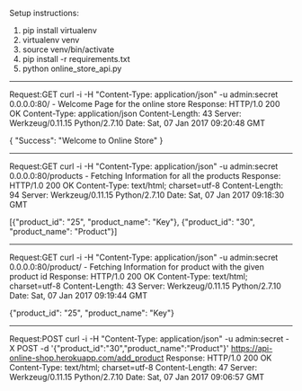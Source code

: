 Setup instructions:
1) pip install virtualenv
2) virtualenv venv
3) source venv/bin/activate
4) pip install -r requirements.txt
5) python online_store_api.py

------------------------------------------------------------------------------------------------------------------------------------------
Request:GET curl -i -H "Content-Type: application/json" -u admin:secret 0.0.0.0:80/ - Welcome Page for the online store
Response:
HTTP/1.0 200 OK
Content-Type: application/json
Content-Length: 43
Server: Werkzeug/0.11.15 Python/2.7.10
Date: Sat, 07 Jan 2017 09:20:48 GMT

{
  "Success": "Welcome to Online Store"
}

------------------------------------------------------------------------------------------------------------------------------------------
Request:GET curl -i -H "Content-Type: application/json" -u admin:secret 0.0.0.0:80/products - Fetching Information for all the products
Response:
HTTP/1.0 200 OK
Content-Type: text/html; charset=utf-8
Content-Length: 94
Server: Werkzeug/0.11.15 Python/2.7.10
Date: Sat, 07 Jan 2017 09:18:30 GMT

[{"product_id": "25", "product_name": "Key"}, {"product_id": "30", "product_name": "Product"}]

------------------------------------------------------------------------------------------------------------------------------------------
Request:GET curl -i -H "Content-Type: application/json" -u admin:secret 0.0.0.0:80/product/<prodid> - Fetching Information for product with the given product id
Response:
HTTP/1.0 200 OK
Content-Type: text/html; charset=utf-8
Content-Length: 43
Server: Werkzeug/0.11.15 Python/2.7.10
Date: Sat, 07 Jan 2017 09:19:44 GMT

{"product_id": "25", "product_name": "Key"}

------------------------------------------------------------------------------------------------------------------------------------------
Request:POST curl -i -H "Content-Type: application/json" -u admin:secret -X POST -d '{"product_id":"30","product_name":"Product"}' 
https://api-online-shop.herokuapp.com/add_product
Response:
HTTP/1.0 200 OK
Content-Type: text/html; charset=utf-8
Content-Length: 47
Server: Werkzeug/0.11.15 Python/2.7.10
Date: Sat, 07 Jan 2017 09:06:57 GMT


